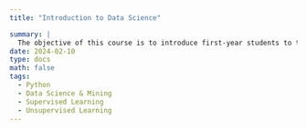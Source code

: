 ```yaml
---
title: "Introduction to Data Science"

summary: |
  The objective of this course is to introduce first-year students to the fundamentals of data science. It begins by covering the basics of essential data science techniques, including supervised learning methods such as linear regression, decision trees, and logistic regression. The course also explores unsupervised methods like clustering, and discusses techniques for addressing model overfitting and underfitting. In addition, students will learn advanced methods such as boosting and bagging to enhance model performance.
date: 2024-02-10
type: docs
math: false
tags:
  - Python
  - Data Science & Mining
  - Supervised Learning
  - Unsupervised Learning
---
```

